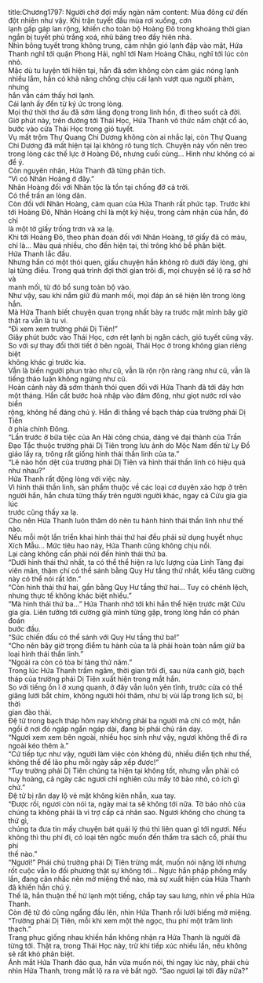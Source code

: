 title:Chương1797: Người chờ đợi mấy ngàn năm
content:
Mùa đông cứ đến đột nhiên như vậy. Khi trận tuyết đầu mùa rơi xuống, cơn<br>lạnh gấp gáp lan rộng, khiến cho toàn bộ Hoàng Đô trong khoảng thời gian<br>ngắn bị tuyết phủ trắng xoá, nhũ băng treo đầy hiên nhà.<br>Nhìn bông tuyết trong không trung, cảm nhận gió lạnh đập vào mặt, Hứa<br>Thanh nghĩ tới quận Phong Hải, nghĩ tới Nam Hoàng Châu, nghĩ tới lúc còn<br>nhỏ.<br>Mặc dù tu luyện tới hiện tại, hắn đã sớm không còn cảm giác nóng lạnh<br>nhiều lắm, hắn có khả năng chống chịu cái lạnh vượt qua người phàm, nhưng<br>hắn vẫn cảm thấy hơi lạnh.<br>Cái lạnh ấy đến từ ký ức trong lòng.<br>Mọi thứ thời thơ ấu đã sớm lắng đọng trong linh hồn, đi theo suốt cả đời.<br>Giờ phút này, trên đường tới Thái Học, Hứa Thanh vô thức nắm chặt cổ áo,<br>bước vào cửa Thái Học trong gió tuyết.<br>Vụ mất trộm Thự Quang Chi Dương không còn ai nhắc lại, còn Thự Quang<br>Chi Dương đã mất hiện tại lại không rõ tung tích. Chuyện này vốn nên treo<br>trong lòng các thế lực ở Hoàng Đô, nhưng cuối cùng… Hình như không có ai<br>để ý.<br>Còn nguyên nhân, Hứa Thanh đã từng phân tích.<br>“Vì có Nhân Hoàng ở đây.”<br>Nhân Hoàng đối với Nhân tộc là tồn tại chống đỡ cả trời.<br>Có thể trấn an lòng dân.<br>Còn đối với Nhân Hoàng, cảm quan của Hứa Thanh rất phức tạp. Trước khi<br>tới Hoàng Đô, Nhân Hoàng chỉ là một ký hiệu, trong cảm nhận của hắn, đó chỉ<br>là một tờ giấy trống trơn và xa lạ.<br>Khi tới Hoàng Đô, theo phán đoán đối với Nhân Hoàng, tờ giấy đã có màu,<br>chỉ là… Màu quá nhiều, cho đến hiện tại, thì trông khó bề phân biệt.<br>Hứa Thanh lắc đầu.<br>Nhưng hắn có một thói quen, giấu chuyện hắn không rõ dưới đáy lòng, ghi<br>lại từng điều. Trong quá trình đợi thời gian trôi đi, mọi chuyện sẽ lộ ra sơ hở và<br>manh mối, từ đó bổ sung toàn bộ vào.<br>Như vậy, sau khi nắm giữ đủ manh mối, mọi đáp án sẽ hiện lên trong lòng<br>hắn.<br>Mà Hứa Thanh biết chuyện quan trọng nhất bày ra trước mặt mình bây giờ<br>thật ra vẫn là tu vi.<br>“Đi xem xem trường phái Dị Tiên!”<br>Giây phút bước vào Thái Học, cơn rét lạnh bị ngăn cách, gió tuyết cũng vậy.<br>So với sự thay đổi thời tiết ở bên ngoài, Thái Học ở trong không gian riêng biệt<br>không khác gì trước kia.<br>Vẫn là biển người phun trào như cũ, vẫn là rộn rộn ràng ràng như cũ, vẫn là<br>tiếng thảo luận không ngừng như cũ.<br>Hoàn cảnh này đã sớm thành thói quen đối với Hứa Thanh đã tới đây hơn<br>một tháng. Hắn cất bước hoà nhập vào đám đông, như giọt nước rơi vào biển<br>rộng, không hề đáng chú ý. Hắn đi thẳng về bạch tháp của trường phái Dị Tiên<br>ở phía chính Đông.<br>“Lần trước ở bữa tiệc của An Hải công chúa, dáng vẻ đại thành của Trần<br>Đạo Tắc thuộc trường phái Dị Tiên trong lưu ảnh do Mộc Nam đến từ Ly Đồ<br>giáo lấy ra, trông rất giống hình thái thần linh của ta.”<br>“Lẽ nào hồn dệt của trường phái Dị Tiên và hình thái thần linh có hiệu quả<br>như nhau?”<br>Hứa Thanh rất động lòng với việc này.<br>Vì hình thái thần linh, sản phẩm thuộc về các loại cơ duyên xảo hợp ở trên<br>người hắn, hắn chưa từng thấy trên người người khác, ngay cả Cửu gia gia lúc<br>trước cũng thấy xa lạ.<br>Cho nên Hứa Thanh luôn thăm dò nên tu hành hình thái thần linh như thế<br>nào.<br>Nếu mỗi một lần triển khai hình thái thứ hai đều phải sử dụng huyết nhục<br>Xích Mẫu… Mức tiêu hao này, Hứa Thanh cũng không chịu nổi.<br>Lại càng không cần phải nói đến hình thái thứ ba.<br>“Dưới hình thái thứ nhất, ta có thể thể hiện ra lực lượng của Linh Tàng đại<br>viên mãn, thậm chí có thể sánh bằng Quy Hư tầng thứ nhất, kiểu tăng cường<br>này có thể nói rất lớn.”<br>“Còn hình thái thứ hai, gần bằng Quy Hư tầng thứ hai… Tuy có chênh lệch,<br>nhưng thực tế không khác biệt nhiều.”<br>“Mà hình thái thứ ba…” Hứa Thanh nhớ tới khi hắn thể hiện trước mặt Cửu<br>gia gia. Liên tưởng tới cường giả mình từng gặp, trong lòng hắn có phán đoán<br>bước đầu.<br>“Sức chiến đấu có thể sánh với Quy Hư tầng thứ ba!”<br>“Cho nên bây giờ trọng điểm tu hành của ta là phải hoàn toàn nắm giữ ba<br>loại hình thái thần linh.”<br>“Ngoài ra còn có tòa bí tàng thứ năm.”<br>Trong lúc Hứa Thanh trầm ngâm, thời gian trôi đi, sau nửa canh giờ, bạch<br>tháp của trường phái Dị Tiên xuất hiện trong mắt hắn.<br>So với tiếng ồn ĩ ở xung quanh, ở đây vẫn luôn yên tĩnh, trước cửa có thể<br>giăng lưới bắt chim, không người hỏi thăm, như bị vùi lấp trong lịch sử, bị thời<br>gian đào thải.<br>Đệ tử trong bạch tháp hôm nay không phải ba người mà chỉ có một, hắn<br>ngồi ở nơi đó ngáp ngắn ngáp dài, đang bị phái chủ răn dạy.<br>“Ngươi xem xem bên ngoài, nhiều học sinh như vậy, ngươi không thể đi ra<br>ngoài kéo thêm à.”<br>“Cứ tiếp tục như vậy, người làm việc còn không đủ, nhiều điển tịch như thế,<br>không thể để lão phu mỗi ngày sắp xếp được!”<br>“Tuy trường phái Dị Tiên chúng ta hiện tại không tốt, nhưng vẫn phải có<br>huy hoàng, cả ngày các ngươi chỉ nghiên cứu mấy tờ bào nhỏ, có ích gì chứ.”<br>Đệ tử bị răn dạy lộ vẻ mặt không kiên nhẫn, xua tay.<br>“Được rồi, ngươi còn nói ta, ngày mai ta sẽ không tới nữa. Tờ báo nhỏ của<br>chúng ta không phải là vì trợ cấp cá nhân sao. Ngươi không cho chúng ta thứ gì,<br>chúng ta đưa tin mấy chuyện bát quái lý thú thì liên quan gì tới ngươi. Nếu<br>không thì thu phí đi, có loại tên ngốc muốn đến thẩm tra sách cổ, phải thu phí<br>thế nào.”<br>“Ngươi!” Phái chủ trường phái Dị Tiên trừng mắt, muốn nói nặng lời nhưng rốt cuộc vẫn lo đối phương thật sự không tới… Ngực hắn phập phồng mấy lần, đang cân nhắc nên mở miệng thế nào, mà sự xuất hiện của Hứa Thanh đã khiến hắn chú ý.<br>Thế là, hắn thuận thế hừ lạnh một tiếng, chắp tay sau lưng, nhìn về phía Hứa Thanh.<br>Còn đệ tử đó cũng ngẩng đầu lên, nhìn Hứa Thanh rồi lười biếng mở miệng. “Trường phái Dị Tiên, mỗi khi xem một thẻ ngọc, thu phí một trăm linh thạch.”<br>Trang phục giống nhau khiến hắn không nhận ra Hứa Thanh là người đã từng tới. Thật ra, trong Thái Học này, trừ khi tiếp xúc nhiều lần, nếu không sẽ rất khó phân biệt.<br>Ánh mắt Hứa Thanh đảo qua, hắn vừa muốn nói, thì ngay lúc này, phái chủ nhìn Hứa Thanh, trong mắt lộ ra ra vẻ bất ngờ. “Sao ngươi lại tới đây nữa?”